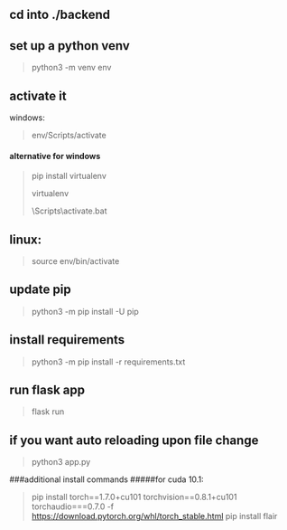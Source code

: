 ## cd into ./backend

## set up a python venv
> python3 -m venv env

## activate it
windows:
> env/Scripts/activate

#### alternative for windows
> pip install virtualenv
>
> virtualenv <env-name>
>
> <env-name>\Scripts\activate.bat

## linux:
> source env/bin/activate

## update pip
> python3 -m pip install -U pip

## install requirements
> python3 -m pip install -r requirements.txt

## run flask app
> flask run

## if you want auto reloading upon file change
> python3 app.py


###additional install commands
#####for cuda 10.1:
> pip install torch==1.7.0+cu101 torchvision==0.8.1+cu101 torchaudio===0.7.0 -f https://download.pytorch.org/whl/torch_stable.html
> pip install flair